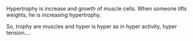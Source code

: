 Hypertrophy is increase and growth of muscle cells. When someone lifts weights, he is increasing hypertrophy. 

So, trophy are muscles and hyper is hyper as in hyper activity, hyper tension....